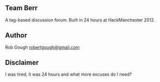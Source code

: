 ## Team Berr

A tag-based discussion forum. Built in 24 hours at HackManchester 2012.

## Author

Rob Gough <robertgough@gmail.com>

## Disclaimer

I was tired, it was 24 hours and what more excuses do I need?

